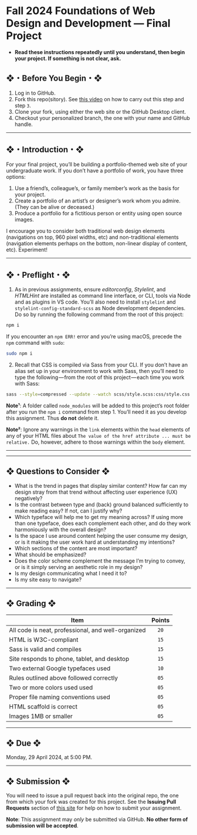# Fall 2024 Foundations of Web Design and Development — Final Project

* **Read these instructions repeatedly until you understand, then begin your project. If something is not clear, ask.**

## ❖・Before You Begin・❖

1. Log in to GitHub.
2. Fork this repo(sitory). See [this video](http://code-warrior.github.io/tutorials/git/github/forking-and-cloning-at-the-github-web-site/) on how to carry out this step and step `3`.
3. Clone your fork, using either the web site or the GitHub Desktop client.
4. Checkout your personalized branch, the one with your name and GitHub handle.

---

## ❖・Introduction・❖

For your final project, you’ll be building a portfolio-themed web site of your undergraduate work. If you don’t have a portfolio of work, you have three options:

1. Use a friend’s, colleague’s, or family member’s work as the basis for your project.
2. Create a portfolio of an artist’s or designer’s work whom you admire. (They can be alive or deceased.)
3. Produce a portfolio for a fictitious person or entity using open source images.

I encourage you to consider both traditional web design elements (navigations on top, 960 pixel widths, etc) and non-traditional elements (navigation elements perhaps on the bottom, non-linear display of content, etc). Experiment!

---

## ❖・Preflight・❖

1. As in previous assignments, ensure _editorconfig_, _Stylelint_, and _HTMLHint_ are installed as command line interface, or CLI, tools via Node and as plugins in VS code. You’ll also need to install `stylelint` and `stylelint-config-standard-scss` as Node development dependencies. Do so by running the following command from the root of this project:

```bash
npm i
```

If you encounter an `npm ERR!` error and you’re using macOS, precede the `npm` command with `sudo`:

```bash
sudo npm i
```

2. Recall that CSS is compiled via Sass from your CLI. If you don’t have an alias set up in your environment to work with Sass, then you’ll need to type the following — from the root of this project — each time you work with Sass:

```bash
sass --style=compressed --update --watch scss/style.scss:css/style.css
```

**Note¹**: A folder called `node_modules` will be added to this project’s root folder after you run the `npm i` command from step 1. You’ll need it as you develop this assignment. Thus **do not** delete it.

**Note²**: Ignore any warnings in the `link` elements within the `head` elements of any of your HTML files about `The value of the href attribute ... must be relative.` Do, however, adhere to those warnings within the `body` element.

---
---

## ❖ Questions to Consider ❖

* What is the trend in pages that display similar content? How far can my design stray from that trend without affecting user experience (UX) negatively?
* Is the contrast between type and (back) ground balanced sufficiently to make reading easy? If not, can I justify why?
* Which typeface will help me to get my meaning across? If using more than one typeface, does each complement each other, and do they work harmoniously with the overall design?
* Is the space I use around content helping the user consume my design, or is it making the user work hard at understanding my intentions?
* Which sections of the content are most important?
* What should be emphasized?
* Does the color scheme complement the message I’m trying to convey, or is it simply serving an aesthetic role in my design?
* Is my design communicating what I need it to?
* Is my site easy to navigate?

---

## ❖ Grading ❖

| Item                                                                           | Points |
|--------------------------------------------------------------------------------|:------:|
| All code is neat, professional, and well-organized                             | `20`   |
| HTML is W3C-compliant                                                          | `15`   |
| Sass is valid and compiles                                                     | `15`   |
| Site responds to phone, tablet, and desktop                                    | `15`   |
| Two external Google typefaces used                                             | `10`   |
| Rules outlined above followed correctly                                        | `05`   |
| Two or more colors used used                                                   | `05`   |
| Proper file naming conventions used                                            | `05`   |
| HTML scaffold is correct                                                       | `05`   |
| Images 1MB or smaller                                                          | `05`   |

---

## ❖ Due ❖

Monday, 29 April 2024, at 5:00 PM.

---

## ❖ Submission ❖

You will need to issue a pull request back into the original repo, the one from which your fork was created for this project. See the **Issuing Pull Requests** section of [this site](http://code-warrior.github.io/tutorials/git/github/index.html) for help on how to submit your assignment.

**Note**: This assignment may _only_ be submitted via GitHub. **No other form of submission will be accepted**.
